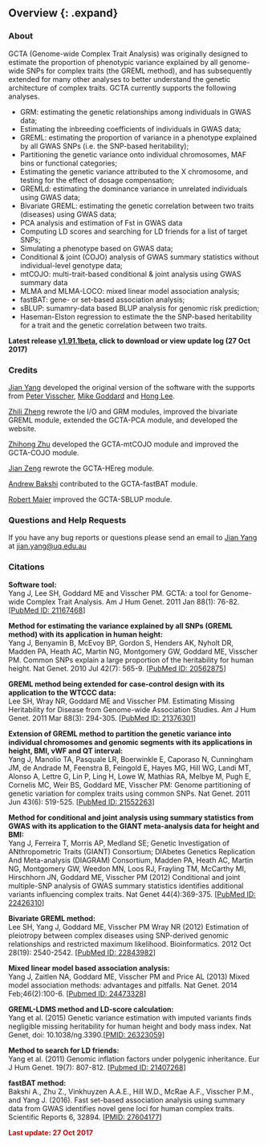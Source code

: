 ## Overview {: .expand}

### About
GCTA (Genome-wide Complex Trait Analysis) was originally designed to estimate the proportion of phenotypic variance explained by all genome-wide SNPs for complex traits (the GREML method), and has subsequently extended for many other analyses to better understand the genetic architecture of complex traits. GCTA currently supports the following analyses.
* GRM: estimating the genetic relationships among individuals in GWAS data;
* Estimating the inbreeding coefficients of individuals in GWAS data;
* GREML: estimating the proportion of variance in a phenotype explained by all GWAS SNPs (i.e. the SNP-based heritability);
* Partitioning the genetic variance onto individual chromosomes, MAF bins or functional categories;
* Estimating the genetic variance attributed to the X chromosome, and testing for the effect of dosage compensation;
* GREMLd: estimating the dominance variance in unrelated individuals using GWAS data;
* Bivariate GREML: estimating the genetic correlation between two traits (diseases) using GWAS data;
* PCA analysis and estimation of Fst in GWAS data
* Computing LD scores and searching for LD friends for a list of target SNPs;
* Simulating a phenotype based on GWAS data;
* Conditional & joint (COJO) analysis of GWAS summary statistics without individual-level genotype data;
* mtCOJO: multi-trait-based conditional & joint analysis using GWAS summary data
* MLMA and MLMA-LOCO: mixed linear model association analysis;
* fastBAT: gene- or set-based association analysis;
* sBLUP: sumamry-data based BLUP analysis for genomic risk prediction;
* Haseman-Elston regression to estimate the the SNP-based heritability for a trait and the genetic correlation between two traits.

**Latest release [v1.91.1beta](#Download), click to download or view update log (27 Oct 2017)**

### Credits 

[Jian Yang](http://scholar.google.com.au/citations?user=aLuqQs8AAAAJ&hl=en) developed the original version of the software with the supports from [Peter Visscher](mailto:peter.visscher@uq.edu.au), [Mike Goddard](mailto:Mike.Goddard@dpi.vic.gov.au) and [Hong Lee](http://researchers.uq.edu.au/researcher/2703). 

[Zhili Zheng](mailto:zhilizheng@outlook.com) rewrote the I/O and GRM modules, improved the bivariate GREML module, extended the GCTA-PCA module, and developed the website. 

[Zhihong Zhu](mailto:z.zhu1@uq.edu.au) developed the GCTA-mtCOJO module and improved the GCTA-COJO module. 

[Jian Zeng](j.zeng@imb.uq.edu.au) rewrote the GCTA-HEreg module. 

[Andrew Bakshi](mailto:andrew.bakshi@gmail.com) contributed to the GCTA-fastBAT module. 

[Robert Maier](mailto:rmaier@broadinstitute.org) improved the GCTA-SBLUP module.

### Questions and Help Requests 
If you have any bug reports or questions please send an email to [Jian Yang](http://scholar.google.com.au/citations?user=aLuqQs8AAAAJ&hl=en) at [jian.yang@uq.edu.au](mailto:jian.yang@uq.edu.au)

### Citations 
**Software tool:**  
Yang J, Lee SH, Goddard ME and Visscher PM. GCTA: a tool for Genome-wide Complex Trait Analysis. Am J Hum Genet. 2011 Jan 88(1): 76-82. \[[PubMed ID: 21167468](http://www.ncbi.nlm.nih.gov/pubmed/21167468)\]

**Method for estimating the variance explained by all SNPs (GREML method) with its application in human height:**  
Yang J, Benyamin B, McEvoy BP, Gordon S, Henders AK, Nyholt DR, Madden PA, Heath AC, Martin NG, Montgomery GW, Goddard ME, Visscher PM. Common SNPs explain a large proportion of the heritability for human height. Nat Genet. 2010 Jul 42(7): 565-9. \[[PubMed ID: 20562875](http://www.ncbi.nlm.nih.gov/pubmed/20562875)\]

**GREML method being extended for case-control design with its application to the WTCCC data:**  
Lee SH, Wray NR, Goddard ME and Visscher PM. Estimating Missing Heritability for Disease from Genome-wide Association Studies. Am J Hum Genet. 2011 Mar 88(3): 294-305. \[[PubMed ID: 21376301](http://www.ncbi.nlm.nih.gov/pubmed?term=Estimating%20Missing%20Heritability%20for%20Disease%20from%20Genome-wide%20Association%20Studies)\]

**Extension of GREML method to partition the genetic variance into individual chromosomes and genomic segments with its applications in height, BMI, vWF and QT interval:**  
Yang J, Manolio TA, Pasquale LR, Boerwinkle E, Caporaso N, Cunningham JM, de Andrade M, Feenstra B, Feingold E, Hayes MG, Hill WG, Landi MT, Alonso A, Lettre G, Lin P, Ling H, Lowe W, Mathias RA, Melbye M, Pugh E, Cornelis MC, Weir BS, Goddard ME, Visscher PM: Genome partitioning of genetic variation for complex traits using common SNPs. Nat Genet. 2011 Jun 43(6): 519-525. \[[PubMed ID: 21552263](http://www.ncbi.nlm.nih.gov/pubmed/21552263)\]

**Method for conditional and joint analysis using summary statistics from GWAS with its application to the GIANT meta-analysis data for height and BMI:**  
Yang J, Ferreira T, Morris AP, Medland SE; Genetic Investigation of ANthropometric Traits (GIANT) Consortium; DIAbetes Genetics Replication And Meta-analysis (DIAGRAM) Consortium, Madden PA, Heath AC, Martin NG, Montgomery GW, Weedon MN, Loos RJ, Frayling TM, McCarthy MI, Hirschhorn JN, Goddard ME, Visscher PM (2012) Conditional and joint multiple-SNP analysis of GWAS summary statistics identifies additional variants influencing complex traits. Nat Genet 44(4):369-375. \[[PubMed ID: 22426310](http://www.ncbi.nlm.nih.gov/pubmed/22426310)\]

**Bivariate GREML method:**  
Lee SH, Yang J, Goddard ME, Visscher PM Wray NR (2012) Estimation of pleiotropy between complex diseases using SNP-derived genomic relationships and restricted maximum likelihood. Bioinformatics. 2012 Oct 28(19): 2540-2542. \[[PubMed ID: 22843982](http://www.ncbi.nlm.nih.gov/pubmed/22843982)\]

**Mixed linear model based association analysis:**  
Yang J, Zaitlen NA, Goddard ME, Visscher PM and Price AL (2013) Mixed model association methods: advantages and pitfalls. Nat Genet. 2014 Feb;46(2):100-6. \[[Pubmed ID: 24473328](http://www.ncbi.nlm.nih.gov/pubmed/24473328)\]

**GREML-LDMS method and LD-score calculation:**  
Yang et al. (2015) Genetic variance estimation with imputed variants finds negligible missing heritability for human height and body mass index. Nat Genet, doi: 10.1038/ng.3390.\[[PMID: 26323059](http://www.nature.com/ng/journal/vaop/ncurrent/full/ng.3390.html)\]

**Method to search for LD friends:**  
Yang et al. (2011) Genomic inflation factors under polygenic inheritance. Eur J Hum Genet. 19(7): 807-812. \[[Pubmed ID: 21407268](http://www.nature.com/ejhg/journal/v19/n7/full/ejhg201139a.html)\]

**fastBAT method:**  
Bakshi A., Zhu Z., Vinkhuyzen A.A.E., Hill W.D., McRae A.F., Visscher P.M., and Yang J. (2016). Fast set-based association analysis using summary data from GWAS identifies novel gene loci for human complex traits. Scientific Reports 6, 32894. \[[PMID: 27604177](https://www.nature.com/articles/srep32894)\]

<p style="color: rgb(204,0,0);font-weight:bold;">Last update: 27 Oct 2017</p>

